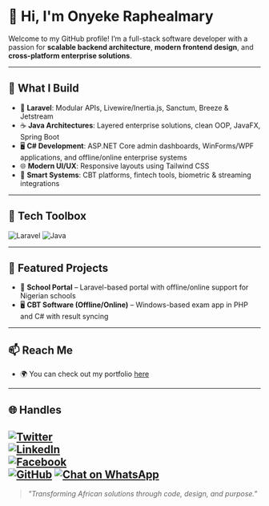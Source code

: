 # 👋 Hi, I'm Onyeke Raphealmary

Welcome to my GitHub profile! I’m a full-stack software developer with a passion for **scalable backend architecture**, **modern frontend design**, and **cross-platform enterprise solutions**.

---

## 💼 What I Build

- 🔧 **Laravel**: Modular APIs, Livewire/Inertia.js, Sanctum, Breeze & Jetstream
- ☕ **Java Architectures**: Layered enterprise solutions, clean OOP, JavaFX, Spring Boot
- 🖥️ **C# Development**: ASP.NET Core admin dashboards, WinForms/WPF applications, and offline/online enterprise systems
- 🌐 **Modern UI/UX**: Responsive layouts using Tailwind CSS
- 🧠 **Smart Systems**: CBT platforms, fintech tools, biometric & streaming integrations

---

## 🧰 Tech Toolbox

![Laravel](https://img.shields.io/badge/-Laravel-FF2D20?style=flat-square&logo=laravel&logoColor=white)
![Java](https://img.shields.io/badge/-Java-007396?style=flat-square&logo=java)

---

## 🚀 Featured Projects

- 🏫 **School Portal** – Laravel-based portal with offline/online support for Nigerian schools
- 🖥️ **CBT Software (Offline/Online)** – Windows-based exam app in PHP and C# with result syncing

---

## 📫 Reach Me

- 🌍 You can check out my portfolio [here](https://link.com)

---

## 🌐 Handles

[![Twitter](https://img.shields.io/badge/-Twitter-1DA1F2?style=flat-square&logo=twitter&logoColor=white)](https://twitter.com/yourhandle)  
[![LinkedIn](https://img.shields.io/badge/-LinkedIn-0077B5?style=flat-square&logo=linkedin&logoColor=white)](https://www.linkedin.com/in/raphealmary)  
[![Facebook](https://img.shields.io/badge/-Facebook-1877F2?style=flat-square&logo=facebook&logoColor=white)](https://facebook.com/yourprofile)  
[![GitHub](https://img.shields.io/badge/-GitHub-181717?style=flat-square&logo=github&logoColor=white)](https://github.com/Raphealmary)
[![Chat on WhatsApp](https://img.shields.io/badge/-WhatsApp_Me-25D366?style=flat-square&logo=whatsapp&logoColor=white)](https://wa.me/2348129664484?text=Hello%20Rapheal%2C%20I%20found%20your%20profile%20on%20GitHub.)
---

> *"Transforming African solutions through code, design, and purpose."*
